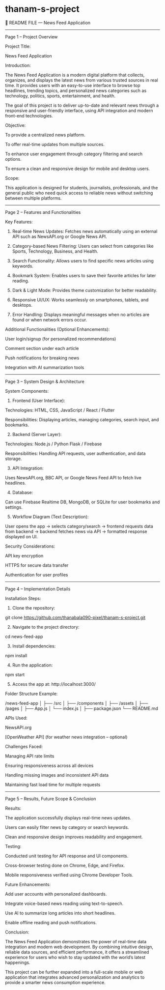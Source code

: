 # thanam-s-project
📰 README FILE — News Feed Application


---

Page 1 – Project Overview

Project Title:

News Feed Application

Introduction:

The News Feed Application is a modern digital platform that collects, organizes, and displays the latest news from various trusted sources in real time. It provides users with an easy-to-use interface to browse top headlines, trending topics, and personalized news categories such as technology, politics, sports, entertainment, and health.

The goal of this project is to deliver up-to-date and relevant news through a responsive and user-friendly interface, using API integration and modern front-end technologies.

Objective:

To provide a centralized news platform.

To offer real-time updates from multiple sources.

To enhance user engagement through category filtering and search options.

To ensure a clean and responsive design for mobile and desktop users.


Scope:

This application is designed for students, journalists, professionals, and the general public who need quick access to reliable news without switching between multiple platforms.


---

Page 2 – Features and Functionalities

Key Features:

1. Real-time News Updates:
Fetches news automatically using an external API such as NewsAPI.org or Google News API.


2. Category-based News Filtering:
Users can select from categories like Sports, Technology, Business, and Health.


3. Search Functionality:
Allows users to find specific news articles using keywords.


4. Bookmark System:
Enables users to save their favorite articles for later reading.


5. Dark & Light Mode:
Provides theme customization for better readability.


6. Responsive UI/UX:
Works seamlessly on smartphones, tablets, and desktops.


7. Error Handling:
Displays meaningful messages when no articles are found or when network errors occur.



Additional Functionalities (Optional Enhancements):

User login/signup (for personalized recommendations)

Comment section under each article

Push notifications for breaking news

Integration with AI summarization tools



---

Page 3 – System Design & Architecture

System Components:

1. Frontend (User Interface):

Technologies: HTML, CSS, JavaScript / React / Flutter

Responsibilities: Displaying articles, managing categories, search input, and bookmarks.



2. Backend (Server Layer):

Technologies: Node.js / Python Flask / Firebase

Responsibilities: Handling API requests, user authentication, and data storage.



3. API Integration:

Uses NewsAPI.org, BBC API, or Google News Feed API to fetch live headlines.



4. Database:

Can use Firebase Realtime DB, MongoDB, or SQLite for user bookmarks and settings.



5. Workflow Diagram (Text Description):

User opens the app → selects category/search → frontend requests data from backend → backend fetches news via API → formatted response displayed on UI.




Security Considerations:

API key encryption

HTTPS for secure data transfer

Authentication for user profiles



---

Page 4 – Implementation Details

Installation Steps:

1. Clone the repository:

git clone https://github.com/thanabala090-pixel/thanam-s-project.git


2. Navigate to the project directory:

cd news-feed-app


3. Install dependencies:

npm install


4. Run the application:

npm start


5. Access the app at:
http://localhost:3000/



Folder Structure Example:

/news-feed-app
│
├── /src
│   ├── /components
│   ├── /assets
│   ├── /pages
│   ├── App.js
│   └── index.js
│
├── package.json
└── README.md

APIs Used:

NewsAPI.org

[OpenWeather API] (for weather news integration – optional)


Challenges Faced:

Managing API rate limits

Ensuring responsiveness across all devices

Handling missing images and inconsistent API data

Maintaining fast load time for multiple requests



---

Page 5 – Results, Future Scope & Conclusion

Results:

The application successfully displays real-time news updates.

Users can easily filter news by category or search keywords.

Clean and responsive design improves readability and engagement.


Testing:

Conducted unit testing for API response and UI components.

Cross-browser testing done on Chrome, Edge, and Firefox.

Mobile responsiveness verified using Chrome Developer Tools.


Future Enhancements:

Add user accounts with personalized dashboards.

Integrate voice-based news reading using text-to-speech.

Use AI to summarize long articles into short headlines.

Enable offline reading and push notifications.


Conclusion:

The News Feed Application demonstrates the power of real-time data integration and modern web development. By combining intuitive design, reliable data sources, and efficient performance, it offers a streamlined experience for users who wish to stay updated with the world’s latest happenings.

This project can be further expanded into a full-scale mobile or web application that integrates advanced personalization and analytics to provide a smarter news consumption experience.

